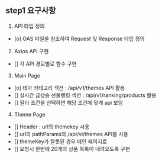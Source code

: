 ## step1 요구사항

1. API 타입 정의

- [o] OAS 파일을 참조하여 Request 및 Response 타입 정의

2. Axios API 구현

- [] 각 API 경로별로 함수 구현

3. Main Page

- [o] 테마 카테고리 섹션 : /api/v1/themes API 활용
- [] 실시간 급상승 선물랭킹 섹션 : /api/v1/ranking/products 활용
- [] 필터 조건을 선택하면 해당 조건에 맞게 api 보임

4. Theme Page

- [] Header : url의 themekey 사용
- [] url의 pathParams와 /api/vi/themes API를 사용
- [] themeKey가 잘못된 경우 메인 페이지로
- [] 요청시 한번에 20개의 상품 목록이 내려오도록 구현
